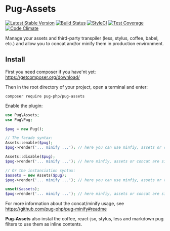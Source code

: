 # Pug-Assets
[![Latest Stable Version](https://poser.pugx.org/pug-php/pug-assets/v/stable.png)](https://packagist.org/packages/pug-php/pug-assets)
[![Build Status](https://travis-ci.org/pug-php/pug-assets.svg?branch=master)](https://travis-ci.org/pug-php/pug-assets)
[![StyleCI](https://styleci.io/repos/63942690/shield?style=flat)](https://styleci.io/repos/63942690)
[![Test Coverage](https://codeclimate.com/github/pug-php/pug-assets/badges/coverage.svg)](https://codecov.io/github/pug-php/pug-assets?branch=master)
[![Code Climate](https://codeclimate.com/github/pug-php/pug-assets/badges/gpa.svg)](https://codeclimate.com/github/pug-php/pug-assets)

Manage your assets and third-party transpiler (less, stylus, coffee, babel, etc.) and allow you to concat and/or minify them in production environment.

## Install
First you need composer if you have'nt yet: https://getcomposer.org/download/

Then in the root directory of your project, open a terminal and enter:
```shell
composer require pug-php/pug-assets
```

Enable the plugin:
```php
use Pug\Assets;
use Pug\Pug;

$pug = new Pug();

// The facade syntax:
Assets::enable($pug);
$pug->render('... minify ...'); // here you can use minfiy, assets or concat keywords to wrap your assets

Assets::disable($pug);
$pug->render('... minify ...'); // here minfiy, assets or concat are simple tags again

// Or the instanciation syntax:
$assets = new Assets($pug);
$pug->render('... minify ...'); // here you can use minfiy, assets or concat keywords to wrap your assets

unset($assets);
$pug->render('... minify ...'); // here minfiy, assets or concat are simple tags again
```
For more information about the concat/minify usage, see https://github.com/pug-php/pug-minify#readme

**Pug-Assets** also instal the coffee, react-jsx, stylus, less and markdown pug filters to use them as inline contents.
